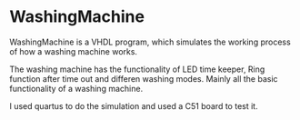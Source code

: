 # WashingMachine

WashingMachine is a VHDL program, which simulates the working process of how a washing machine works.

The washing machine has the functionality of LED time keeper, Ring function after time out and differen washing modes. Mainly all the basic functionality of a washing machine.

I used quartus to do the simulation and used a C51 board to test it.
